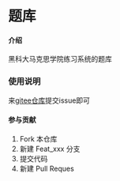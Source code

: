 # 题库

#### 介绍
黑科大马克思学院练习系统的题库

### 使用说明
来[gitee仓库](https://gitee.com/Redmonm/question-bank)提交issue即可

#### 参与贡献

1.  Fork 本仓库
2.  新建 Feat_xxx 分支
3.  提交代码
4.  新建 Pull Reques
